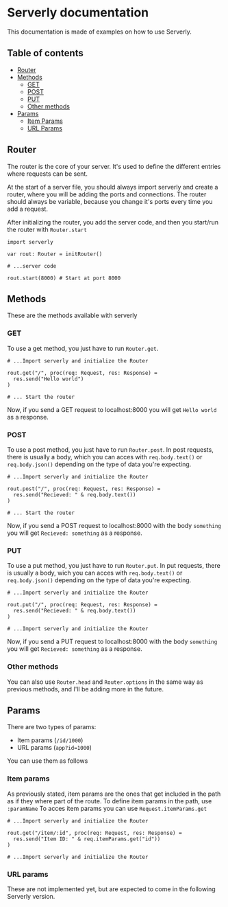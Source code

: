 # Serverly documentation
This documentation is made of examples on how to use Serverly.

## Table of contents
- [Router](#router)
- [Methods](#methods)
    - [GET](#get)
    - [POST](#post)
    - [PUT](#put)
    - [Other methods](#other-methods)
- [Params](#params)
    - [Item Params](#item-params)
    - [URL Params](#url-params)

## Router
The router is the core of your server. It's used to define the different entries where requests can be sent.

At the start of a server file, you should always import serverly and create a router, where you will be adding the ports and connections. The router should always be variable, because you change it's ports every time you add a request.

After initializing the router, you add the server code, and then you start/run the router with `Router.start`
```
import serverly

var rout: Router = initRouter()

# ...server code

rout.start(8000) # Start at port 8000
```


## Methods
These are the methods available with serverly

### GET
To use a get method, you just have to run `Router.get`.
```
# ...Import serverly and initialize the Router

rout.get("/", proc(req: Request, res: Response) = 
  res.send("Hello world")
)

# ... Start the router
```
Now, if you send a GET request to localhost:8000 you will get `Hello world` as a response.

### POST
To use a post method, you just have to run `Router.post`.
In post requests, there is usually a body, which you can acces with `req.body.text()` or `req.body.json()` depending on the type of data you're expecting.
```
# ...Import serverly and initialize the Router

rout.post("/", proc(req: Request, res: Response) = 
  res.send("Recieved: " & req.body.text())
)

# ... Start the router
```
Now, if you send a POST request to localhost:8000 with the body `something` you will get `Recieved: something` as a response.

### PUT
To use a put method, you just have to run `Router.put`.
In put requests, there is usually a body, wich you can acces with `req.body.text()` or `req.body.json()` depending on the type of data you're expecting.
```
# ...Import serverly and initialize the Router

rout.put("/", proc(req: Request, res: Response) = 
  res.send("Recieved: " & req.body.text())
)

# ...Import serverly and initialize the Router
```
Now, if you send a PUT request to localhost:8000 with the body `something` you will get `Recieved: something` as a response.

### Other methods
You can also use `Router.head` and `Router.options` in the same way as previous methods, and I'll be adding more in the future.

## Params
There are two types of params:
- Item params (`/id/1000`)
- URL params (`app?id=1000`)

You can use them as follows

### Item params
As previously stated, item params are the ones that get included in the path as if they where part of the route.
To define item params in the path, use `:paramName`
To acces item params you can use `Request.itemParams.get`
```
# ...Import serverly and initialize the Router

rout.get("/item/:id", proc(req: Request, res: Response) = 
  res.send("Item ID: " & req.itemParams.get("id"))
)

# ...Import serverly and initialize the Router
```

### URL params
These are not implemented yet, but are expected to come in the following Serverly version.